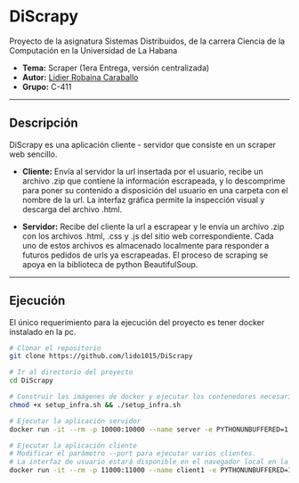 # DiScrapy

Proyecto de la asignatura Sistemas Distribuidos, 
de la carrera Ciencia de la Computación en la Universidad
de La Habana

- **Tema:** Scraper (1era Entrega, versión centralizada)
- **Autor:** [Lidier Robaina Caraballo](https://github.com/lido1015)
- **Grupo:** C-411

---

## Descripción

DiScrapy es una aplicación cliente - servidor que consiste en un scraper web sencillo.

- **Cliente:** Envía al servidor la url insertada por el usuario, recibe un archivo .zip
que contiene la información escrapeada, y lo descomprime para poner su contenido a disposición
del usuario en una carpeta con el nombre de la url. La interfaz gráfica permite la inspección visual y descarga del archivo .html.

- **Servidor:** Recibe del cliente la url a escrapear y le envía un archivo .zip con los archivos .html, .css y .js del sitio
web correspondiente. Cada uno de estos archivos es almacenado localmente para responder a futuros pedidos de urls ya escrapeadas. El proceso de scraping se apoya en la biblioteca de python BeautifulSoup. 


---

## Ejecución

El único requerimiento para la ejecución del proyecto es tener docker instalado en la pc.

```bash
# Clonar el repositorio
git clone https://github.com/lido1015/DiScrapy

# Ir al directorio del proyecto
cd DiScrapy

# Construir las imágenes de docker y ejecutar los contenedores necesarios 
chmod +x setup_infra.sh && ./setup_infra.sh

# Ejecutar la aplicación servidor
docker run -it --rm -p 10000:10000 --name server -e PYTHONUNBUFFERED=1 --cap-add NET_ADMIN --network servers -v $(pwd):/server/app server --ip "0.0.0.0"

# Ejecutar la aplicación cliente
# Modificar el parámetro --port para ejecutar varios clientes.
# La interfaz de usuario estará disponible en el navegador local en la dirección "http://0.0.0.0:{port}/"
docker run -it --rm -p 11000:11000 --name client1 -e PYTHONUNBUFFERED=1 --cap-add NET_ADMIN --network  clients -v $(pwd):/client/app client --ip "0.0.0.0" --port 11000 --entry_addr "10.0.11.2:10000"

```



